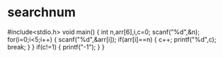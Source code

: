 # searchnum
#include<stdio.h>
void main()
{
  int n,arr[6],i,c=0;
  scanf("%d",&n);
  for(i=0;i<5;i++)
  {
    scanf("%d",&arr[i]);
    if(arr[i]==n)
    {
      c++;
      printf("%d",c);
      break;
    } 
  }
  if(c!=1)
  {
    printf("-1");
  }
}
